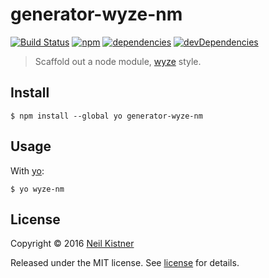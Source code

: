 # generator-wyze-nm

[![Build Status][travis-image]][travis-url]
[![npm][npm-image]][npm-url]
[![dependencies][deps-image]][deps-url]
[![devDependencies][depsdev-image]][depsdev-url]

> Scaffold out a node module, [wyze](//github.com/wyze) style.

## Install

```
$ npm install --global yo generator-wyze-nm
```

## Usage

With [yo](//github.com/yeoman/yo):

```
$ yo wyze-nm
```

## License

Copyright © 2016 [Neil Kistner](//github.com/wyze)

Released under the MIT license. See [license](license) for details.

[travis-image]: https://img.shields.io/travis/wyze/generator-wyze-nm.svg?style=flat-square
[travis-url]: https://travis-ci.org/wyze/generator-wyze-nm

[npm-image]: https://img.shields.io/npm/v/generator-wyze-nm.svg?style=flat-square
[npm-url]: https://npmjs.com/package/generator-wyze-nm

[deps-image]: https://img.shields.io/david/wyze/generator-wyze-nm.svg?style=flat-square
[deps-url]: https://david-dm.org/wyze/generator-wyze-nm

[depsdev-image]: https://img.shields.io/david/dev/wyze/generator-wyze-nm.svg?style=flat-square
[depsdev-url]: https://david-dm.org/wyze/generator-wyze-nm#info=devDependencies

